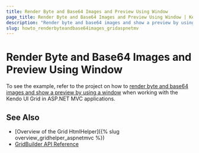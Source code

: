```yaml
---
title: Render Byte and Base64 Images and Preview Using Window
page_title: Render Byte and Base64 Images and Preview Using Window | Kendo UI Grid HtmlHelper for ASP.NET MVC
description: "Render byte and base64 images and show a preview by using a window when working with the Kendo UI Grid in ASP.NET MVC applications."
slug: howto_renderbyteandbase64images_gridaspnetmv
---
```


# Render Byte and Base64 Images and Preview Using Window

To see the example, refer to the project on how to [render byte and base64 images and show a preview by using a window](https://github.com/telerik/ui-for-aspnet-mvc-examples/tree/master/grid/grid-render-byte-and-base64-images-and-show-preview-using-window) when working with the Kendo UI Grid in ASP.NET MVC applications.

## See Also

* [Overview of the Grid HtmlHelper]({% slug overview_gridhelper_aspnetmvc %})
* [GridBuilder API Reference](http://docs.telerik.com/aspnet-mvc/api/Kendo.Mvc.UI.Fluent/GridBuilder)
